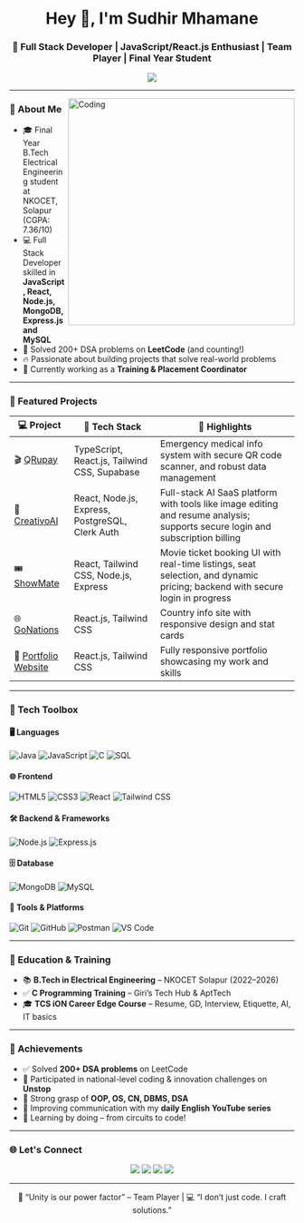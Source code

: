 <h1 align="center">Hey 👋, I'm Sudhir Mhamane</h1>
<h3 align="center">🚀 Full Stack Developer | JavaScript/React.js Enthusiast | Team Player | Final Year Student</h3>

<p align="center">
  <img src="https://readme-typing-svg.herokuapp.com?font=Fira+Code&duration=5000&pause=2000&center=true&vCenter=true&width=600&lines=Code.+Innovate.+Solve.;200%2B+LeetCode+Problems+%E2%9C%85;JavaScript+React+%2B+Java+%2B+MongoDB+%3D+My+Stack;Problem+Solver+%7C+Project+Builder+%7C+Placement+Ready" />
</p>


---

<img align="right" alt="Coding" width="400" src="https://i.pinimg.com/originals/e1/e4/9c/e1e49c5d1562358ff5cba7441b8c9d08.gif"/>

### 🧠 About Me

- 🎓 Final Year B.Tech Electrical Engineering student at NKOCET, Solapur (CGPA: 7.36/10)
- 💻 Full Stack Developer skilled in **JavaScript, React, Node.js, MongoDB, Express.js and MySQL**
- 🎯 Solved 200+ DSA problems on **LeetCode** (and counting!)
- 🔥 Passionate about building projects that solve real-world problems
- 📢 Currently working as a **Training & Placement Coordinator**

---

### 💼 Featured Projects

| 💻 Project | 🔧 Tech Stack | 📌 Highlights |
|-----------|--------------|---------------|
| 🎬 [QRupay](https://qrupay.vercel.app/) | TypeScript, React.js, Tailwind CSS, Supabase | Emergency medical info system with secure QR code scanner, and robust data management |
| 🤖 [CreativoAI](https://creativoai.vercel.app/) | React, Node.js, Express, PostgreSQL, Clerk Auth | Full-stack AI SaaS platform with tools like image editing and resume analysis; supports secure login and subscription billing |
| 🎟️ [ShowMate](https://showsmate.vercel.app/) | React, Tailwind CSS, Node.js, Express | Movie ticket booking UI with real-time listings, seat selection, and dynamic pricing; backend with secure login in progress |
| 🌐 [GoNations](https://gonations.vercel.app/) | React.js, Tailwind CSS | Country info site with responsive design and stat cards |
| 🧾 [Portfolio Website](https://sudhirmhamane.vercel.app/) | React.js, Tailwind CSS | Fully responsive portfolio showcasing my work and skills |



---

### 🧰 Tech Toolbox

#### 🖥️ **Languages**
![Java](https://img.shields.io/badge/Java-007396?style=for-the-badge&logo=java&logoColor=white)
![JavaScript](https://img.shields.io/badge/JavaScript-F7DF1E?style=for-the-badge&logo=javascript&logoColor=black)
![C](https://img.shields.io/badge/C-00599C?style=for-the-badge&logo=c&logoColor=white)
![SQL](https://img.shields.io/badge/SQL-4479A1?style=for-the-badge&logo=postgresql&logoColor=white)

#### 🌐 **Frontend**
![HTML5](https://img.shields.io/badge/HTML5-E34F26?style=for-the-badge&logo=html5&logoColor=white)
![CSS3](https://img.shields.io/badge/CSS3-1572B6?style=for-the-badge&logo=css3&logoColor=white)
![React](https://img.shields.io/badge/React-20232A?style=for-the-badge&logo=react&logoColor=61DAFB)
![Tailwind CSS](https://img.shields.io/badge/Tailwind_CSS-38B2AC?style=for-the-badge&logo=tailwind-css&logoColor=white)

#### 🛠️ **Backend & Frameworks**
![Node.js](https://img.shields.io/badge/Node.js-339933?style=for-the-badge&logo=node-dot-js&logoColor=white)
![Express.js](https://img.shields.io/badge/Express.js-000000?style=for-the-badge&logo=express&logoColor=white)

#### 🗄️ **Database**
![MongoDB](https://img.shields.io/badge/MongoDB-4EA94B?style=for-the-badge&logo=mongodb&logoColor=white)
![MySQL](https://img.shields.io/badge/MySQL-005C84?style=for-the-badge&logo=mysql&logoColor=white)

#### 🧪 **Tools & Platforms**
![Git](https://img.shields.io/badge/Git-F05032?style=for-the-badge&logo=git&logoColor=white)
![GitHub](https://img.shields.io/badge/GitHub-181717?style=for-the-badge&logo=github&logoColor=white)
![Postman](https://img.shields.io/badge/Postman-FF6C37?style=for-the-badge&logo=postman&logoColor=white)
![VS Code](https://img.shields.io/badge/VS%20Code-007ACC?style=for-the-badge&logo=visual-studio-code&logoColor=white)


---

### 🧠 Education & Training

- 📚 **B.Tech in Electrical Engineering** – NKOCET Solapur (2022–2026)
- ✅ **C Programming Training** – Giri’s Tech Hub & AptTech
- 🎓 **TCS iON Career Edge Course** – Resume, GD, Interview, Etiquette, AI, IT basics

---

### 🌟 Achievements

- ✅ Solved **200+ DSA problems** on LeetCode
- 🥇 Participated in national-level coding & innovation challenges on **Unstop**
- 🧩 Strong grasp of **OOP, OS, CN, DBMS, DSA**
- 🎤 Improving communication with my **daily English YouTube series**
- 🧠 Learning by doing – from circuits to code!

---

### 🌐 Let's Connect

<p align="center">
  <a href="mailto:sudhirmhamane908@gmail.com"><img src="https://img.shields.io/badge/Gmail-D14836?style=for-the-badge&logo=gmail&logoColor=white"/></a>
  <a href="https://linkedin.com/in/sudhirmhamane"><img src="https://img.shields.io/badge/LinkedIn-blue?style=for-the-badge&logo=linkedin&logoColor=white"/></a>
  <a href="https://github.com/sudhirmhamane"><img src="https://img.shields.io/badge/GitHub-181717?style=for-the-badge&logo=github&logoColor=white"/></a>
  <a href="https://leetcode.com/u/sudhirmhamane/"><img src="https://img.shields.io/badge/LeetCode-FFA116?style=for-the-badge&logo=leetcode&logoColor=black"/></a>
</p>

---

<p align="center">
  🏏 “Unity is our power factor” – Team Player | 💻 “I don’t just code. I craft solutions.” 
</p>
